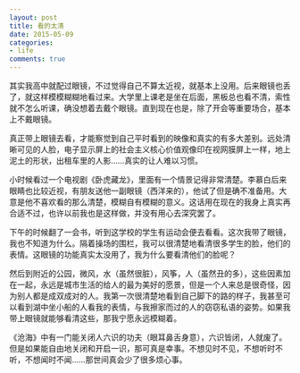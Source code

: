 ```yaml
---
layout: post
title: 看的太清
date: 2015-05-09
categories:
- life
comments: true
---
```

其实我高中就配过眼镜，不过觉得自己不算太近视，就基本上没用。后来眼镜也丢了，就这样模模糊糊地看过来。大学里上课老是坐在后面，黑板总也看不清，索性就不怎么听课，确没想着去戴个眼镜。直到现在也是，除了开会等重要场合，基本上不戴眼镜。

真正带上眼镜去看，才能察觉到自己平时看到的映像和真实的有多大差别。远处清晰可见的人脸，电子显示屏上的社会主义核心价值观像印在视网膜屏上一样，地上泥土的形状，出租车里的人影……真实的让人难以习惯。

小时候看过一个电视剧《卧虎藏龙》，里面有一个情景记得非常清楚。李慕白后来眼睛也比较近视，有朋友送他一副眼镜（西洋来的），他试了但是确不准备用。大意是他不喜欢看的那么清楚，模糊自有模糊的意义。这话用在现在的我身上真实再合适不过，也许以前我也是这样做，并没有用心去深究罢了。

下午的时候翻了一会书，听到这学校的学生有运动会便去看看。这次我带了眼镜，我也不知道为什么。隔着操场的围栏，我可以很清楚地看清很多学生的脸，他们的表情。这眼镜的功能真实太没用了，我为什么要看清他们的脸呢？

然后到附近的公园，微风，水（虽然很脏），风筝，人（虽然丑的多），这些因素加在一起，永远是城市生活的给人的最为美好的愿景，但是一个人来总是很奇怪，因为别人都是成双成对的人。我第一次很清楚地看到自己脚下的路的样子，我甚至可以看到湖中坐小船的人看我的表情，与我擦家而过的人的窃窃私语的姿势。如果我带上眼镜就能够看清这些，那我宁愿永远模糊着。

《沧海》中有一门能关闭人六识的功夫（眼耳鼻舌身意），六识皆闭，人就废了。但是如果能自由地关闭和开启一识，那可真是幸事。不想见时不见，不想听时不听，不想闻时不闻……那世间真会少了很多烦心事。
